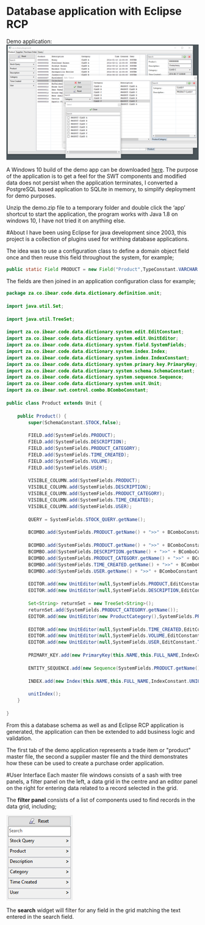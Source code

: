# Database application with Eclipse RCP

Demo application: 
![alt text](https://github.com/pfaffventer/ibear-co-za-eclipse-rcp/blob/master/readme.resource/overview_000.PNG "Demo application screenshot")

A Windows 10 build of the demo app can be downloaded [here](https://github.com/pfaffventer/ibear-co-za-eclipse-rcp-demo-build-windows.git). The purpose of the application is to get a feel for the SWT components and modified data does not persist when the application terminates, I converted a PostgreSQL based application to SQLite in memory, to simplify deployment for demo purposes.

Unzip the demo.zip file to a temporary folder and double click the ‘app’ shortcut to start the application, the program works with Java 1.8 on windows 10, I have not tried it on anything else.

#About
I have been using Eclipse for java development since 2003, this project is a collection of plugins used for writhing database applications.

The idea was to use a configuration class to define a domain object field once and then reuse this field throughout the system, for example;
```Java
public static Field PRODUCT = new Field("Product",TypeConstant.VARCHAR + " (30)","width=120>default= ");
```

The fields are then joined in an application configuration class for example;

```Java
package za.co.ibear.code.data.dictionary.definition.unit;

import java.util.Set;

import java.util.TreeSet;

import za.co.ibear.code.data.dictionary.system.edit.EditConstant;
import za.co.ibear.code.data.dictionary.system.edit.UnitEditor;
import za.co.ibear.code.data.dictionary.system.field.SystemFields;
import za.co.ibear.code.data.dictionary.system.index.Index;
import za.co.ibear.code.data.dictionary.system.index.IndexConstant;
import za.co.ibear.code.data.dictionary.system.primary.key.PrimaryKey;
import za.co.ibear.code.data.dictionary.system.schema.SchemaConstant;
import za.co.ibear.code.data.dictionary.system.sequence.Sequence;
import za.co.ibear.code.data.dictionary.system.unit.Unit;
import za.co.ibear.swt.control.combo.BComboConstant;

public class Product extends Unit {

	public Product() {
		super(SchemaConstant.STOCK,false);

		FIELD.add(SystemFields.PRODUCT);
		FIELD.add(SystemFields.DESCRIPTION);
		FIELD.add(SystemFields.PRODUCT_CATEGORY);
		FIELD.add(SystemFields.TIME_CREATED);
		FIELD.add(SystemFields.VOLUME);
		FIELD.add(SystemFields.USER);

		VISIBLE_COLUMN.add(SystemFields.PRODUCT);
		VISIBLE_COLUMN.add(SystemFields.DESCRIPTION);
		VISIBLE_COLUMN.add(SystemFields.PRODUCT_CATEGORY);
		VISIBLE_COLUMN.add(SystemFields.TIME_CREATED);
		VISIBLE_COLUMN.add(SystemFields.USER);

		QUERY = SystemFields.STOCK_QUERY.getName();
		
		BCOMBO.add(SystemFields.PRODUCT.getName() + ">>" + BComboConstant.QUERY + ">>" + SystemFields.STOCK_QUERY.getName() + ">>" + SystemFields.STOCK_QUERY.getDescription());

		BCOMBO.add(SystemFields.PRODUCT.getName() + ">>" + BComboConstant.MULTI);
		BCOMBO.add(SystemFields.DESCRIPTION.getName() + ">>" + BComboConstant.MULTI);
		BCOMBO.add(SystemFields.PRODUCT_CATEGORY.getName() + ">>" + BComboConstant.UNIT_BROWSE);
		BCOMBO.add(SystemFields.TIME_CREATED.getName() + ">>" + BComboConstant.DATE);
		BCOMBO.add(SystemFields.USER.getName() + ">>" + BComboConstant.MULTI);

		EDITOR.add(new UnitEditor(null,SystemFields.PRODUCT,EditConstant.TEXT,false));
		EDITOR.add(new UnitEditor(null,SystemFields.DESCRIPTION,EditConstant.TEXT,false));

		Set<String> returnSet = new TreeSet<String>();
		returnSet.add(SystemFields.PRODUCT_CATEGORY.getName());
		EDITOR.add(new UnitEditor(new ProductCategory(),SystemFields.PRODUCT_CATEGORY,EditConstant.UNIT_EDIT,false,returnSet));

		EDITOR.add(new UnitEditor(null,SystemFields.TIME_CREATED,EditConstant.TEXT,true));
		EDITOR.add(new UnitEditor(null,SystemFields.VOLUME,EditConstant.TEXT,true));
		EDITOR.add(new UnitEditor(null,SystemFields.USER,EditConstant.TEXT,true));

		PRIMARY_KEY.add(new PrimaryKey(this.NAME,this.FULL_NAME,IndexConstant.UNIQUE,"01",SystemFields.PRODUCT));

		ENTITY_SEQUENCE.add(new Sequence(SystemFields.PRODUCT.getName(),15));

		INDEX.add(new Index(this.NAME,this.FULL_NAME,IndexConstant.UNIQUE,"01",SystemFields.PRODUCT));

		unitIndex();
	}

}
```

From this a database schema as well as and Eclipse RCP application is generated, the application can then be extended to add business logic and validation.

The first tab of the demo application represents a trade item or "product" master file, the second a supplier master file and the third demonstrates how these can be used to create a purchase order application. 

#User Interface
Each master file windows consists of a sash with tree panels, a filter panel on the left, a data grid in the centre and an editor panel on the right for entering data related to a record selected in the grid. 

The __filter panel__ consists of a list of components used to find records in the data grid, including;

![alt text](https://github.com/pfaffventer/ibear-co-za-eclipse-rcp/blob/master/readme.resource/filter_panel_000.PNG "Filter panel")

The __search__ widget will filter for any field in the grid matching the text entered in the search field.





